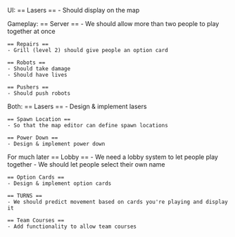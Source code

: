 UI:
    == Lasers ==
    - Should display on the map

Gameplay:
    == Server ==
    - We should allow more than two people to play together at once

    == Repairs ==
    - Grill (level 2) should give people an option card

    == Robots ==
    - Should take damage
    - Should have lives

    == Pushers ==
    - Should push robots

Both:
    == Lasers ==
    - Design & implement lasers

    == Spawn Location ==
    - So that the map editor can define spawn locations

    == Power Down ==
    - Design & implement power down

For much later
    == Lobby ==
    - We need a lobby system to let people play together
    - We should let people select their own name

    == Option Cards ==
    - Design & implement option cards

    == TURNS ==
    - We should predict movement based on cards you're playing and display it

    == Team Courses ==
    - Add functionality to allow team courses